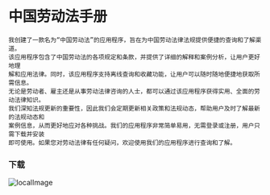 # 中国劳动法手册

```
我创建了一款名为“中国劳动法”的应用程序，旨在为中国劳动法律法规提供便捷的查询和了解渠道。
该应用程序包含了中国劳动法的各项规定和条款，并提供了详细的解释和案例分析，让用户更好地理
解和应用法律。同时，该应用程序支持离线查询和收藏功能，让用户可以随时随地便捷地获取所需信息。
无论是劳动者、雇主还是从事劳动法律咨询的人士，都可以通过该应用程序获得实用、全面的劳动法律知识。
我们深知法规更新的重要性，因此我们会定期更新相关政策和法规动态，帮助用户及时了解最新的法规动态和
案例信息，从而更好地应对各种挑战。我们的应用程序非常简单易用，无需登录或注册，用户只需下载并安装
即可使用。如果您对劳动法律有任何疑问，欢迎使用我们的应用程序进行查询和了解。

```
### 下载
![localImage](https://raw.githubusercontent.com/johnmelodyme/zhongguolaodongfa_app/main/assets/qr-code.png)